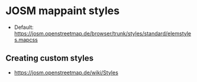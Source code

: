 # JOSM mappaint styles

- Default: https://josm.openstreetmap.de/browser/trunk/styles/standard/elemstyles.mapcss

## Creating custom styles

- https://josm.openstreetmap.de/wiki/Styles
